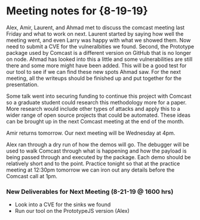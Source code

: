 # Meeting notes for {8-19-19}

Alex, Amir, Laurent, and Ahmad met to discuss the comcast meeting last Friday and what to work on next. Laurent started by saying how well the meeting went, and even Larry was happy with what we showed them. Now need to submit a CVE for the vulneralbities we found. Second, the Prototype package used by Comcast is a different version on GitHub that is no longer on node. Ahmad has looked into this a little and some vulnerabilities are still there and some more might have been added. This will be a good test for our tool to see if we can find these new spots Ahmad saw. For the next meeting, all the writeups should be finished up and put together for the presentation.

Some talk went into securing funding to continue this project with Comcast so a graduate student could research this methodology more for a paper. More research would include other types of attacks and apply this to a wider range of open source projects that could be automated. These ideas can be brought up in the next Comcast meeting at the end of the month. 

Amir returns tomorrow. Our next meeting will be Wednesday at 4pm.

Alex ran through a dry run of how the demos will go. The debugger will be used to walk Comcast through what is happening and how the payload is being passed through and executed by the package. Each demo should be relatively short and to the point. Practice tonight so that at the practice meeting at 12:30pm tomorrow we can iron out any details before the Comcast call at 1pm.

### New Deliverables for Next Meeting (8-21-19 @ 1600 hrs)
- Look into a CVE for the sinks we found
- Run our tool on the PrototypeJS version (Alex)
